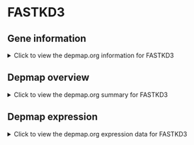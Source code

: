 <h1>FASTKD3</h1>

<h2>Gene information</h2>
<details>
  <summary>Click to view the depmap.org information for FASTKD3</summary>
  <iframe src="https://depmap.org/portal/gene/FASTKD3?tab=about" style="border:none;width:100%;height:800px"></iframe>
</details>

<h2>Depmap overview</h2>
<details>
  <summary>Click to view the depmap.org summary for FASTKD3</summary>
  <iframe src="https://depmap.org/portal/gene/FASTKD3?tab=overview" style="border:none;width:100%;height:800px"></iframe>
</details>

<h2>Depmap expression</h2>
<details>
  <summary>Click to view the depmap.org expression data for FASTKD3</summary>
  <iframe src="https://depmap.org/portal/gene/FASTKD3?tab=characterization" style="border:none;width:100%;height:800px"></iframe>
</details>


<!--
<h2>Reactome Pathway diagram</h2>
<details>
  <summary>Click to view Reactome pathway for FASTKD3</summary>
  PNAME
</details>
-->


